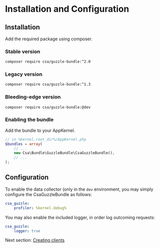 Installation and Configuration
==============================

Installation
------------

Add the required package using composer.

### Stable version

```bash
composer require csa/guzzle-bundle:^2.0
```

### Legacy version

```bash
composer require csa/guzzle-bundle:^1.3
```

### Bleeding-edge version

```bash
composer require csa/guzzle-bundle:@dev
```

### Enabling the bundle

Add the bundle to your AppKernel.

```php
// in %kernel.root_dir%/AppKernel.php
$bundles = array(
    // ...
    new Csa\Bundle\GuzzleBundle\CsaGuzzleBundle(),
    // ...
);
```

Configuration
-------------

To enable the data collector (only in the `dev` environment, you may simply
configure the CsaGuzzleBundle as follows:

```yml
csa_guzzle:
    profiler: %kernel.debug%
```

You may also enable the included logger, in order log outcoming requests:

```yml
csa_guzzle:
    logger: true
```

Next section: [Creating clients](clients.md)
